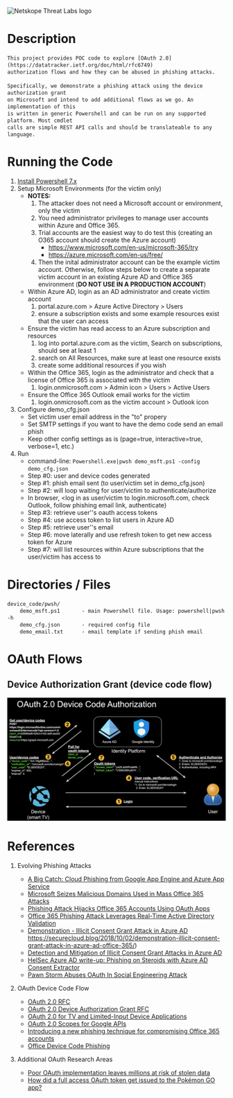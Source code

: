 <img src="https://www.netskope.com/wp-content/uploads/2020/03/netskope-threat-labs.png" alt="Netskope Threat Labs logo" width="200"/>

# Description

    This project provides POC code to explore [OAuth 2.0](https://datatracker.ietf.org/doc/html/rfc6749)
    authorization flows and how they can be abused in phishing attacks.
    
    Specifically, we demonstrate a phishing attack using the device authorization grant
    on Microsoft and intend to add additional flows as we go. An implementation of this 
    is written in generic Powershell and can be run on any supported platform. Most cmdlet
    calls are simple REST API calls and should be translateable to any language.

# Running the Code
1. [Install Powershell 7.x](https://docs.microsoft.com/en-us/powershell/scripting/install/installing-powershell?view=powershell-7.1)
2. Setup Microsoft Environments (for the victim only)
    - **NOTES:**
        1. The attacker does not need a Microsoft account or environment, only the victim
        2. You need administrator privileges to manage user accounts within Azure and Office 365.
        3. Trial accounts are the easiest way to do test this (creating an O365 account should create the Azure account)
            - https://www.microsoft.com/en-us/microsoft-365/try
            - https://azure.microsoft.com/en-us/free/
        4. Then the inital administrator account can be the example victim account. Otherwise, follow steps below to create a separate victim account in an existing Azure AD and Office 365 environment (**DO NOT USE IN A PRODUCTION ACCOUNT**)
    - Within Azure AD, login as an AD administrator and create victim account
        1. portal.azure.com > Azure Active Directory > Users
        2. ensure a subscription exists and some example resources exist that the user can access
    - Ensure the victim has read access to an Azure subscription and resources
        1. log into portal.azure.com as the victim, Search on subscriptions, should see at least 1
        2. search on All Resources, make sure at least one resource exists
        3. create some additional resources if you wish
    - Within the Office 365, login as the administrator and check that a license of Office 365 is associated with the victim
        1. login.onmicrosoft.com > Admin icon > Users > Active Users
    - Ensure the Office 365 Outlook email works for the victim
        1. login.onmicrosoft.com as the victim account > Outlook icon
3. Configure demo_cfg.json
    - Set victim user email address in the "to" propery
    - Set SMTP settings if you want to have the demo code send an email phish
    - Keep other config settings as is (page=true, interactive=true, verbose=1, etc.)
4. Run
    - command-line: `Powershell.exe|pwsh demo_msft.ps1 -config demo_cfg.json`
    - Step #0: user and device codes generated
    - Step #1: phish email sent (to user/victim set in demo_cfg.json)
    - Step #2: will loop waiting for user/victim to authenticate/authorize
    - In browser, <log in as user/victim to login.microsoft.com, check Outlook, follow phishing email link, authenticate)
    - Step #3: retrieve user''s oauth access tokens
    - Step #4: use access token to list users in Azure AD
    - Step #5: retrieve user''s email
    - Step #6: move laterally and use refresh token to get new access token for Azure
    - Step #7: will list resources within Azure subscriptions that the user/victim has access to

# Directories / Files
    device_code/pwsh/
        demo_msft.ps1       - main Powershell file. Usage: powershell|pwsh -h
        demo_cfg.json       - required config file
        demo_email.txt      - email template if sending phish email

# OAuth Flows

## Device Authorization Grant (device code flow)
<img src="oauth_device_code.png" alt="Device Authorization Grant"> 


# References

1. Evolving Phishing Attacks
    - [A Big Catch: Cloud Phishing from Google App Engine and Azure App Service](https://www.netskope.com/blog/a-big-catch-cloud-phishing-from-google-app-engine-and-azure-app-service)
    - [Microsoft Seizes Malicious Domains Used in Mass Office 365 Attacks](https://threatpost.com/microsoft-seizes-domains-office-365-phishing-scam/157261/)
    - [Phishing Attack Hijacks Office 365 Accounts Using OAuth Apps](https://www.bleepingcomputer.com/news/security/phishing-attack-hijacks-office-365-accounts-using-oauth-apps/)
    - [Office 365 Phishing Attack Leverages Real-Time Active Directory Validation](https://threatpost.com/office-365-phishing-attack-leverages-real-time-active-directory-validation/159188/)
    - [Demonstration - Illicit Consent Grant Attack in Azure AD](https://www.nixu.com/blog/demonstration-illicit-consent-grant-attack-azure-ad-office-365)
https://securecloud.blog/2018/10/02/demonstration-illicit-consent-grant-attack-in-azure-ad-office-365/)
    - [Detection and Mitigation of Illicit Consent Grant Attacks in Azure AD](https://www.cloud-architekt.net/detection-and-mitigation-consent-grant-attacks-azuread/)
    - [HelSec Azure AD write-up: Phishing on Steroids with Azure AD Consent Extractor](https://securecloud.blog/2019/12/17/helsec-azure-ad-write-up-phishing-on-steroids-with-azure-ad-consent-extractor/)
    - [Pawn Storm Abuses OAuth In Social Engineering Attack](https://www.trendmicro.com/en_us/research/17/d/pawn-storm-abuses-open-authentication-advanced-social-engineering-attacks.html)

2. OAuth Device Code Flow
    - [OAuth 2.0 RFC](https://tools.ietf.org/html/rfc6749)
    - [OAuth 2.0 Device Authorization Grant RFC](https://datatracker.ietf.org/doc/html/rfc8628)
    - [OAuth 2.0 for TV and Limited-Input Device Applications](https://developers.google.com/identity/protocols/oauth2/limited-input-device)
    - [OAuth 2.0 Scopes for Google APIs](https://developers.google.com/identity/protocols/oauth2/scopes)
    - [Introducing a new phishing technique for compromising Office 365 accounts](https://o365blog.com/post/phishing/#oauth-consent)
    - [Office Device Code Phishing](https://gist.github.com/Mr-Un1k0d3r/afef5a80cb72dfeaa78d14465fb0d333)

3. Additional OAuth Research Areas
    - [Poor OAuth implementation leaves millions at risk of stolen data](https://searchsecurity.techtarget.com/news/450402565/Poor-OAuth-implementation-leaves-millions-at-risk-of-stolen-data)
    - [How did a full access OAuth token get issued to the Pokémon GO app?](https://searchsecurity.techtarget.com/answer/How-did-a-full-access-OAuth-token-get-issued-to-the-Pokemon-GO-app)

